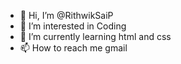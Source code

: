 - 👋 Hi, I’m @RithwikSaiP
- 👀 I’m interested in Coding
- 🌱 I’m currently learning html and css
- 📫 How to reach me gmail

<!---
RithwikSaiP/RithwikSaiP is a ✨ special ✨ repository because its `README.md` (this file) appears on your GitHub profile.
You can click the Preview link to take a look at your changes.
--->
